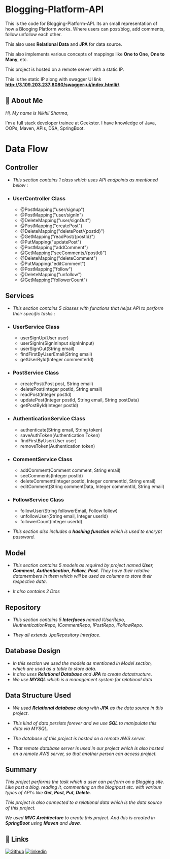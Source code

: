 
# Blogging-Platform-API


This is the code for Blogging-Platform-API. Its an small representation of how a Blooging Platform works. Where users can post/blog, add comments, follow unfollow each other.

This also uses **Relational Data** and **JPA** for data source.

This also implements various concepts of mappings like **One to One**, **One to Many**, etc.

This project is hosted on a remote server with a static IP.

This is the static IP along with swagger UI link **http://3.109.203.237:8080/swagger-ui/index.html#/**.

## 🚀 About Me
*Hi, My name is Nikhil Sharma*,

I'm a full stack developer trainee at Geekster. I have knowledge of Java, OOPs, Maven, APIs, DSA, SpringBoot.


# Data Flow

## Controller
-   *This section contains 1 class which uses API endpoints as mentioned below* :

* ### UserController Class

    * @PostMapping("user/signup")
    * @PostMapping("user/signIn")
    * @DeleteMapping("user/signOut")
    * @PostMapping("createPost")
    * @DeleteMapping("deletePost/{postId}")
    * @GetMapping("readPost/{postId}")
    * @PutMapping("updatePost")
    * @PostMapping("addComment")
    * @GetMapping("seeComments/{postId}")
    * @DeleteMapping("deleteComment")
    * @PutMapping("editComment")
    * @PostMapping("follow")
    * @DeleteMapping("unfollow")
    * @GetMapping("followerCount")

## Services
-  *This section contains 5 classes with functions that helps API to perform their specific tasks* : 


* ### UserService Class

    * userSignUp(User user)
    * userSignIn(SignInInput signInInput)
    * userSignOut(String email)
    * findFirstByUserEmail(String email)
    * getUserById(Integer commenterId)
    
* ### PostService Class

    * createPost(Post post, String email)
    * deletePost(Integer postId, String email)
    * readPost(Integer postId)
    * updatePost(Integer postId, String email, String postData)
    * getPostById(Integer postId)

* ### AuthenticationService Class

    * authenticate(String email, String token)
    * saveAuthToken(Authentication Token)
    * findFirstByUser(User user)
    * removeToken(Authentication token)

* ### CommentService Class

    * addComment(Comment comment, String email)
    * seeComments(Integer postId)
    * deleteComment(Integer postId, Integer commentId, String email)
    * editComment(String commentData, Integer commentId, String email)

* ### FollowService Class
    
    * followUser(String followerEmail, Follow follow)
    * unfollowUser(String email, Integer userId)
    * followerCount(Integer userId)


- *This section also includes a **hashing function** which is used to encrypt password.*

## Model

- *This section contains 5 models as required by project named **User**, **Comment**, **Authentication**, **Follow**, **Post**. They have their relative datamembers in them which will be used as columns to store their respective data*.

- *It also contains 2 Dtos*

##  Repository
- *This section contains 5 **Interfaces** named IUserRepo, IAuthenticationRepo, ICommentRepo, IPostRepo, IFollowRepo.*

- *They all extends JpaRepository Interface*.


## Database Design
- *In this section we used the models as mentioned in Model section, which are used as a table to store data*.
- *It also uses **Relational Database** and **JPA** to create datastructure*.
- *We use **MYSQL** which is a management system for relational data*

## Data Structure Used

- *We used **Relational database** along with **JPA** as the data source in this project*.

- *This kind of data persists forever and we use **SQL** to manipulate this data via MYSQL.*

- *The database of this project is hosted on a remote AWS server.*

- *That remote database server is used in our project which is also hosted on a remote AWS server, so that another person can access project.*

## Summary

*This project performs the task which a user can perform on a Blogging site. Like post a blog, reading it, commenting on the blog/post etc. with various types of API's like **Get, Post, Put, Delete***.

*This project is also connected to a relational data which is the data source of this project.*

*We used **MVC Architecture** to create this project. 
And this is created in **SpringBoot** using **Maven** and **Java**.*


## 🔗 Links
[![Github](https://img.shields.io/badge/Github-000?style=for-the-badge&logo=ko-fi&logoColor=white)](https://github.com/Nikhil-Sharma-CS)
[![linkedin](https://img.shields.io/badge/linkedin-0A66C2?style=for-the-badge&logo=linkedin&logoColor=white)](https://www.linkedin.com/in/nikhil-sharma-cse)


